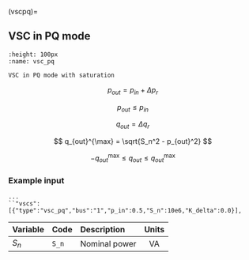 (vscpq)=
## VSC in PQ mode

```{figure} ./vsc_pq.svg
:height: 100px
:name: vsc_pq

VSC in PQ mode with saturation 
```

$$
p_{out} = p_{in} + \Delta p_r
$$

$$
p_{out} \leq p_{in}
$$

$$
q_{out} = \Delta q_r
$$

$$
q_{out}^{\max} = \sqrt{S_n^2 - p_{out}^2}
$$

$$-q_{out}^{\max} \leq q_{out} \leq q_{out}^{\max}$$

### Example input

```{code} 
...
``"vscs":[{"type":"vsc_pq","bus":"1","p_in":0.5,"S_n":10e6,"K_delta":0.0}],
```


| Variable    | Code       | Description                          |  Units  |
| :---------- | :--------- | :----------------------------------- |:-------:|  
| $S_n$       | ``S_n``    | Nominal power                        | VA      |
